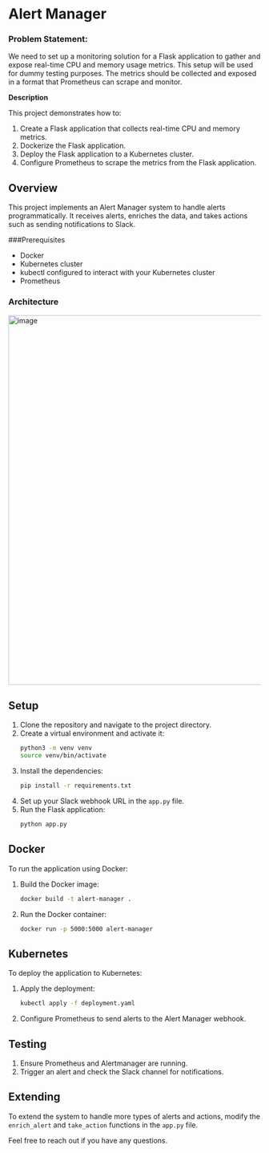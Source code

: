 # Alert Manager

### Problem Statement:

We need to set up a monitoring solution for a Flask application to gather and expose real-time CPU and memory usage metrics. This setup will be used for dummy testing purposes. The metrics should be collected and exposed in a format that Prometheus can scrape and monitor.

**Description**

This project demonstrates how to:

1. Create a Flask application that collects real-time CPU and memory metrics.
2. Dockerize the Flask application.
3. Deploy the Flask application to a Kubernetes cluster.
4. Configure Prometheus to scrape the metrics from the Flask application.

## Overview

This project implements an Alert Manager system to handle alerts programmatically. It receives alerts, enriches the data, and takes actions such as sending notifications to Slack.

###Prerequisites
- Docker
- Kubernetes cluster
- kubectl configured to interact with your Kubernetes cluster
- Prometheus

### Architecture

<img width="737" alt="image" src="https://github.com/user-attachments/assets/eb2a6597-ce6e-4b96-90a3-102582e6c76d">

## Setup

1. Clone the repository and navigate to the project directory.
2. Create a virtual environment and activate it:
    ```bash
    python3 -m venv venv
    source venv/bin/activate
    ```
3. Install the dependencies:
    ```bash
    pip install -r requirements.txt
    ```
4. Set up your Slack webhook URL in the `app.py` file.
5. Run the Flask application:
    ```bash
    python app.py
    ```

## Docker

To run the application using Docker:

1. Build the Docker image:
    ```bash
    docker build -t alert-manager .
    ```
2. Run the Docker container:
    ```bash
    docker run -p 5000:5000 alert-manager
    ```

## Kubernetes

To deploy the application to Kubernetes:

1. Apply the deployment:
    ```bash
    kubectl apply -f deployment.yaml
    ```

2. Configure Prometheus to send alerts to the Alert Manager webhook.

## Testing

1. Ensure Prometheus and Alertmanager are running.
2. Trigger an alert and check the Slack channel for notifications.

## Extending

To extend the system to handle more types of alerts and actions, modify the `enrich_alert` and `take_action` functions in the `app.py` file.

Feel free to reach out if you have any questions.
